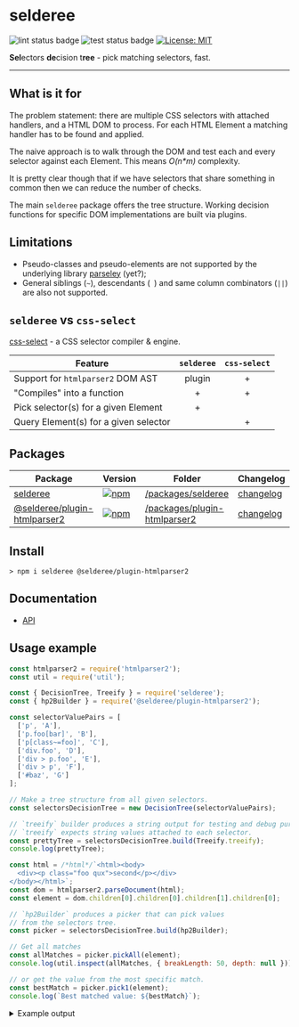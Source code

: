 # selderee

![lint status badge](https://github.com/mxxii/selderee/workflows/lint/badge.svg)
![test status badge](https://github.com/mxxii/selderee/workflows/test/badge.svg)
[![License: MIT](https://img.shields.io/badge/license-MIT-green.svg)](https://github.com/mxxii/selderee/blob/main/LICENSE)

**Sel**ectors **de**cision t**ree** - pick matching selectors, fast.

----


## What is it for

The problem statement: there are multiple CSS selectors with attached handlers, and a HTML DOM to process. For each HTML Element a matching handler has to be found and applied.

The naive approach is to walk through the DOM and test each and every selector against each Element. This means *O(n\*m)* complexity.

It is pretty clear though that if we have selectors that share something in common then we can reduce the number of checks.

The main `selderee` package offers the tree structure. Working decision functions for specific DOM implementations are built via plugins.


## Limitations

- Pseudo-classes and pseudo-elements are not supported by the underlying library [parseley](https://github.com/mxxii/parseley) (yet?);
- General siblings (`~`), descendants (` `) and same column combinators (`||`) are also not supported.


## `selderee` vs `css-select`

[css-select](https://github.com/fb55/css-select) - a CSS selector compiler & engine.

| Feature                               | `selderee` | `css-select` |
| ------------------------------------- | :--------: | :----------: |
| Support for `htmlparser2` DOM AST     | plugin     | +            |
| "Compiles" into a function            | +          | +            |
| Pick selector(s) for a given Element  | +          |              |
| Query Element(s) for a given selector |            | +            |


## Packages

| Package   | Version   | Folder    | Changelog |
| --------- | --------- | --------- | --------- |
| [selderee](https://www.npmjs.com/package/selderee) | [![npm](https://img.shields.io/npm/v/selderee?logo=npm)](https://www.npmjs.com/package/selderee) | [/packages/selderee](https://github.com/mxxii/selderee/tree/main/packages/selderee/) | [changelog](https://github.com/mxxii/selderee/blob/main/packages/selderee/CHANGELOG.md) |
| [@selderee/plugin-htmlparser2](https://www.npmjs.com/package/@selderee/plugin-htmlparser2) | [![npm](https://img.shields.io/npm/v/@selderee/plugin-htmlparser2?logo=npm)](https://www.npmjs.com/package/@selderee/plugin-htmlparser2) | [/packages/plugin-htmlparser2](https://github.com/mxxii/selderee/tree/main/packages/plugin-htmlparser2/) | [changelog](https://github.com/mxxii/selderee/blob/main/packages/plugin-htmlparser2/CHANGELOG.md) |


## Install

```shell
> npm i selderee @selderee/plugin-htmlparser2
```


## Documentation

- [API](https://github.com/mxxii/selderee/blob/main/docs/index.md)


## Usage example

```js
const htmlparser2 = require('htmlparser2');
const util = require('util');

const { DecisionTree, Treeify } = require('selderee');
const { hp2Builder } = require('@selderee/plugin-htmlparser2');

const selectorValuePairs = [
  ['p', 'A'],
  ['p.foo[bar]', 'B'],
  ['p[class~=foo]', 'C'],
  ['div.foo', 'D'],
  ['div > p.foo', 'E'],
  ['div > p', 'F'],
  ['#baz', 'G']
];

// Make a tree structure from all given selectors.
const selectorsDecisionTree = new DecisionTree(selectorValuePairs);

// `treeify` builder produces a string output for testing and debug purposes.
// `treeify` expects string values attached to each selector.
const prettyTree = selectorsDecisionTree.build(Treeify.treeify);
console.log(prettyTree);

const html = /*html*/`<html><body>
  <div><p class="foo qux">second</p></div>
</body></html>`;
const dom = htmlparser2.parseDocument(html);
const element = dom.children[0].children[0].children[1].children[0];

// `hp2Builder` produces a picker that can pick values
// from the selectors tree.
const picker = selectorsDecisionTree.build(hp2Builder);

// Get all matches
const allMatches = picker.pickAll(element);
console.log(util.inspect(allMatches, { breakLength: 50, depth: null }));

// or get the value from the most specific match.
const bestMatch = picker.pick1(element);
console.log(`Best matched value: ${bestMatch}`);
```

<details><summary>Example output</summary>

```text
▽
├─◻ Tag name
│ ╟─◇ = p
│ ║ ┠─▣ Attr value: class
│ ║ ┃ ╙─◈ ~= "foo"
│ ║ ┃   ┠─◨ Attr presence: bar
│ ║ ┃   ┃ ┖─◁ #1 [0,2,1] B
│ ║ ┃   ┠─◁ #2 [0,1,1] C
│ ║ ┃   ┖─◉ Push element: >
│ ║ ┃     └─◻ Tag name
│ ║ ┃       ╙─◇ = div
│ ║ ┃         ┖─◁ #4 [0,1,2] E
│ ║ ┠─◁ #0 [0,0,1] A
│ ║ ┖─◉ Push element: >
│ ║   └─◻ Tag name
│ ║     ╙─◇ = div
│ ║       ┖─◁ #5 [0,0,2] F
│ ╙─◇ = div
│   ┖─▣ Attr value: class
│     ╙─◈ ~= "foo"
│       ┖─◁ #3 [0,1,1] D
└─▣ Attr value: id
  ╙─◈ = "baz"
    ┖─◁ #6 [1,0,0] G
[ { index: 2, value: 'C', specificity: [ 0, 1, 1 ] },
  { index: 4, value: 'E', specificity: [ 0, 1, 2 ] },
  { index: 0, value: 'A', specificity: [ 0, 0, 1 ] },
  { index: 5, value: 'F', specificity: [ 0, 0, 2 ] } ]
Best matched value: E
```

*Some gotcha: you may notice the check for `#baz` has to be performed every time the decision tree is called. If it happens to be `p#baz` or `div#baz` or even `.foo#baz` - it would be much better to write it like this. Deeper, narrower tree means less checks on average. (in case of `.foo#baz` the class check might finally outweight the tag name check and rebalance the tree.)*

</details>
